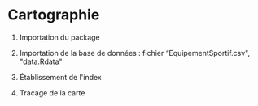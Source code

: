 # Cartographie
1. Importation du package

2. Importation de la base de données : fichier “EquipementSportif.csv", "data.Rdata"

3. Établissement de l'index

4. Tracage de la carte
